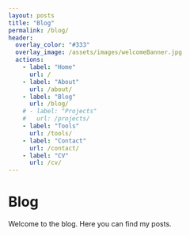 ```yaml
---
layout: posts
title: "Blog"
permalink: /blog/
header:
  overlay_color: "#333"
  overlay_image: /assets/images/welcomeBanner.jpg
  actions:
    - label: "Home"
      url: /
    - label: "About"
      url: /about/
    - label: "Blog"
      url: /blog/
    # - label: "Projects"
    #   url: /projects/
    - label: "Tools"
      url: /tools/
    - label: "Contact"
      url: /contact/
    - label: "CV"
      url: /cv/
---
```


# Blog

Welcome to the blog. Here you can find my posts.
